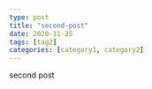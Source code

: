 ```yaml
---
type: post
title: "second-post"
date: 2020-11-25
tags: [tag2]
categories: [category1, category2]
---
```


second post
